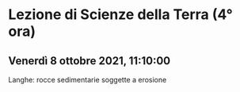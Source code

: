 # Lezione di Scienze della Terra (4° ora) 
## Venerdì 8 ottobre 2021, 11:10:00

Langhe: rocce sedimentarie soggette a erosione

<!--stackedit_data:
eyJoaXN0b3J5IjpbLTEzOTM0ODY2MzldfQ==
-->